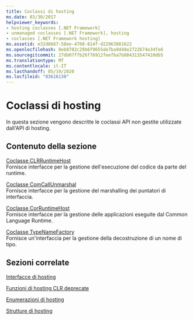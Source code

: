 ```yaml
---
title: Coclassi di hosting
ms.date: 03/30/2017
helpviewer_keywords:
- hosting coclasses [.NET Framework]
- unmanaged coclasses [.NET Framework], hosting
- coclasses [.NET Framework hosting]
ms.assetid: e32d8667-58ee-4760-814f-d22963881622
ms.openlocfilehash: 8eb8702c29b6f9655de7ba9d48e2722674e34fe6
ms.sourcegitcommit: 27db07ffb26f76912feefba7b884313547410db5
ms.translationtype: MT
ms.contentlocale: it-IT
ms.lasthandoff: 05/19/2020
ms.locfileid: "83616138"
---
```

# <a name="hosting-coclasses"></a>Coclassi di hosting
In questa sezione vengono descritte le coclassi API non gestite utilizzate dall'API di hosting.  
  
## <a name="in-this-section"></a>Contenuto della sezione  
 [Coclasse CLRRuntimeHost](clrruntimehost-coclass.md)  
 Fornisce interfacce per la gestione dell'esecuzione del codice da parte del runtime.  
  
 [Coclasse ComCallUnmarshal](comcallunmarshal-coclass.md)  
 Fornisce interfacce per la gestione del marshalling dei puntatori di interfaccia.  
  
 [Coclasse CorRuntimeHost](corruntimehost-coclass.md)  
 Fornisce interfacce per la gestione delle applicazioni eseguite dal Common Language Runtime.  
  
 [Coclasse TypeNameFactory](typenamefactory-coclass.md)  
 Fornisce un'interfaccia per la gestione della decostruzione di un nome di tipo.  
  
## <a name="related-sections"></a>Sezioni correlate  
 [Interfacce di hosting](hosting-interfaces.md)  
  
 [Funzioni di hosting CLR deprecate](deprecated-clr-hosting-functions.md)  
  
 [Enumerazioni di hosting](hosting-enumerations.md)  
  
 [Strutture di hosting](hosting-structures.md)
